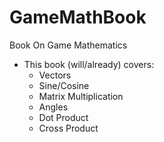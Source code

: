 # GameMathBook
Book On Game Mathematics
  - This book (will/already) covers:
      - Vectors
      - Sine/Cosine
      - Matrix Multiplication
      - Angles
      - Dot Product
      - Cross Product
